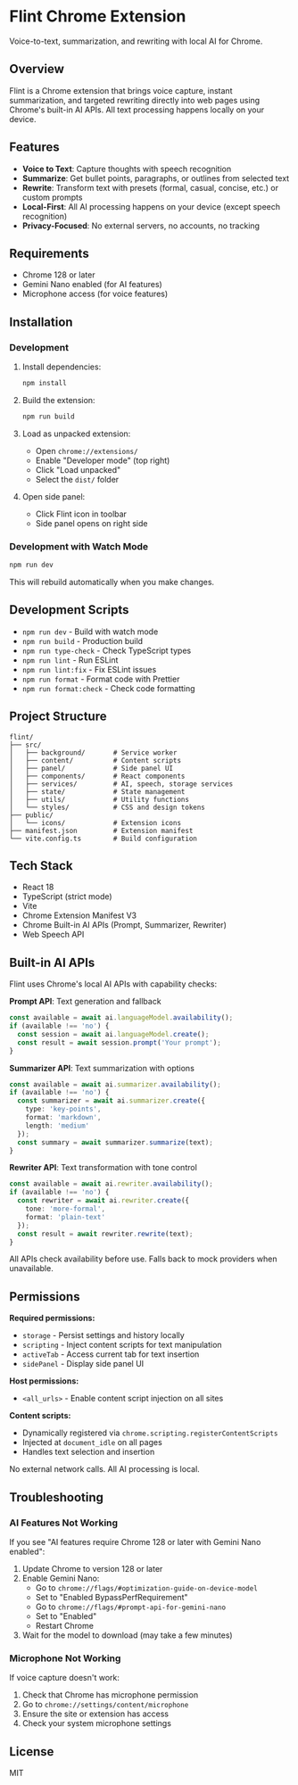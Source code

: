# Flint Chrome Extension

Voice-to-text, summarization, and rewriting with local AI for Chrome.

## Overview

Flint is a Chrome extension that brings voice capture, instant summarization, and targeted rewriting directly into web pages using Chrome's built-in AI APIs. All text processing happens locally on your device.

## Features

- **Voice to Text**: Capture thoughts with speech recognition
- **Summarize**: Get bullet points, paragraphs, or outlines from selected text
- **Rewrite**: Transform text with presets (formal, casual, concise, etc.) or custom prompts
- **Local-First**: All AI processing happens on your device (except speech recognition)
- **Privacy-Focused**: No external servers, no accounts, no tracking

## Requirements

- Chrome 128 or later
- Gemini Nano enabled (for AI features)
- Microphone access (for voice features)

## Installation

### Development

1. Install dependencies:
   ```bash
   npm install
   ```

2. Build the extension:
   ```bash
   npm run build
   ```

3. Load as unpacked extension:
   - Open `chrome://extensions/`
   - Enable "Developer mode" (top right)
   - Click "Load unpacked"
   - Select the `dist/` folder

4. Open side panel:
   - Click Flint icon in toolbar
   - Side panel opens on right side

### Development with Watch Mode

```bash
npm run dev
```

This will rebuild automatically when you make changes.

## Development Scripts

- `npm run dev` - Build with watch mode
- `npm run build` - Production build
- `npm run type-check` - Check TypeScript types
- `npm run lint` - Run ESLint
- `npm run lint:fix` - Fix ESLint issues
- `npm run format` - Format code with Prettier
- `npm run format:check` - Check code formatting

## Project Structure

```
flint/
├── src/
│   ├── background/       # Service worker
│   ├── content/          # Content scripts
│   ├── panel/            # Side panel UI
│   ├── components/       # React components
│   ├── services/         # AI, speech, storage services
│   ├── state/            # State management
│   ├── utils/            # Utility functions
│   └── styles/           # CSS and design tokens
├── public/
│   └── icons/            # Extension icons
├── manifest.json         # Extension manifest
└── vite.config.ts        # Build configuration
```

## Tech Stack

- React 18
- TypeScript (strict mode)
- Vite
- Chrome Extension Manifest V3
- Chrome Built-in AI APIs (Prompt, Summarizer, Rewriter)
- Web Speech API

## Built-in AI APIs

Flint uses Chrome's local AI APIs with capability checks:

**Prompt API**: Text generation and fallback
```typescript
const available = await ai.languageModel.availability();
if (available !== 'no') {
  const session = await ai.languageModel.create();
  const result = await session.prompt('Your prompt');
}
```

**Summarizer API**: Text summarization with options
```typescript
const available = await ai.summarizer.availability();
if (available !== 'no') {
  const summarizer = await ai.summarizer.create({
    type: 'key-points',
    format: 'markdown',
    length: 'medium'
  });
  const summary = await summarizer.summarize(text);
}
```

**Rewriter API**: Text transformation with tone control
```typescript
const available = await ai.rewriter.availability();
if (available !== 'no') {
  const rewriter = await ai.rewriter.create({
    tone: 'more-formal',
    format: 'plain-text'
  });
  const result = await rewriter.rewrite(text);
}
```

All APIs check availability before use. Falls back to mock providers when unavailable.

## Permissions

**Required permissions:**
- `storage` - Persist settings and history locally
- `scripting` - Inject content scripts for text manipulation
- `activeTab` - Access current tab for text insertion
- `sidePanel` - Display side panel UI

**Host permissions:**
- `<all_urls>` - Enable content script injection on all sites

**Content scripts:**
- Dynamically registered via `chrome.scripting.registerContentScripts`
- Injected at `document_idle` on all pages
- Handles text selection and insertion

No external network calls. All AI processing is local.

## Troubleshooting

### AI Features Not Working

If you see "AI features require Chrome 128 or later with Gemini Nano enabled":

1. Update Chrome to version 128 or later
2. Enable Gemini Nano:
   - Go to `chrome://flags/#optimization-guide-on-device-model`
   - Set to "Enabled BypassPerfRequirement"
   - Go to `chrome://flags/#prompt-api-for-gemini-nano`
   - Set to "Enabled"
   - Restart Chrome
3. Wait for the model to download (may take a few minutes)

### Microphone Not Working

If voice capture doesn't work:

1. Check that Chrome has microphone permission
2. Go to `chrome://settings/content/microphone`
3. Ensure the site or extension has access
4. Check your system microphone settings

## License

MIT
